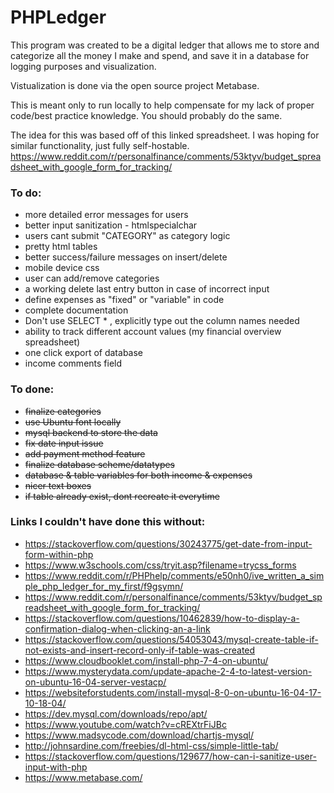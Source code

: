 # PHPLedger

This program was created to be a digital ledger that allows me to store and categorize all the money I make and spend, and save it in a database for logging purposes and visualization. 

Vistualization is done via the open source project Metabase.

This is meant only to run locally to help compensate for my lack of proper code/best practice knowledge. You should probably do the same.

The idea for this was based off of this linked spreadsheet. I was hoping for similar functionality, just fully self-hostable.
https://www.reddit.com/r/personalfinance/comments/53ktyv/budget_spreadsheet_with_google_form_for_tracking/

### To do:
- more detailed error messages for users
- better input sanitization - htmlspecialchar
- users cant submit "CATEGORY" as category logic
- pretty html tables
- better success/failure messages on insert/delete
- mobile device css
- user can add/remove categories
- a working delete last entry button in case of incorrect input
- define expenses as "fixed" or "variable" in code
- complete documentation
- Don't use SELECT * , explicitly type out the column names needed
- ability to track different account values (my financial overview spreadsheet)
- one click export of database
- income comments field

### To done:
- ~~finalize categories~~
- ~~use Ubuntu font locally~~
- ~~mysql backend to store the data~~
- ~~fix date input issue~~
- ~~add payment method feature~~
- ~~finalize database scheme/datatypes~~
- ~~database & table variables for both income & expenses~~
- ~~nicer text boxes~~
- ~~if table already exist, dont recreate it everytime~~

### Links I couldn't have done this without:
- https://stackoverflow.com/questions/30243775/get-date-from-input-form-within-php
- https://www.w3schools.com/css/tryit.asp?filename=trycss_forms
- https://www.reddit.com/r/PHPhelp/comments/e50nh0/ive_written_a_simple_php_ledger_for_my_first/f9gsymn/
- https://www.reddit.com/r/personalfinance/comments/53ktyv/budget_spreadsheet_with_google_form_for_tracking/
- https://stackoverflow.com/questions/10462839/how-to-display-a-confirmation-dialog-when-clicking-an-a-link
- https://stackoverflow.com/questions/54053043/mysql-create-table-if-not-exists-and-insert-record-only-if-table-was-created
- https://www.cloudbooklet.com/install-php-7-4-on-ubuntu/
- https://www.mysterydata.com/update-apache-2-4-to-latest-version-on-ubuntu-16-04-server-vestacp/
- https://websiteforstudents.com/install-mysql-8-0-on-ubuntu-16-04-17-10-18-04/
- https://dev.mysql.com/downloads/repo/apt/
- https://www.youtube.com/watch?v=cREXtrFiJBc
- https://www.madsycode.com/download/chartjs-mysql/
- http://johnsardine.com/freebies/dl-html-css/simple-little-tab/
- https://stackoverflow.com/questions/129677/how-can-i-sanitize-user-input-with-php
- https://www.metabase.com/